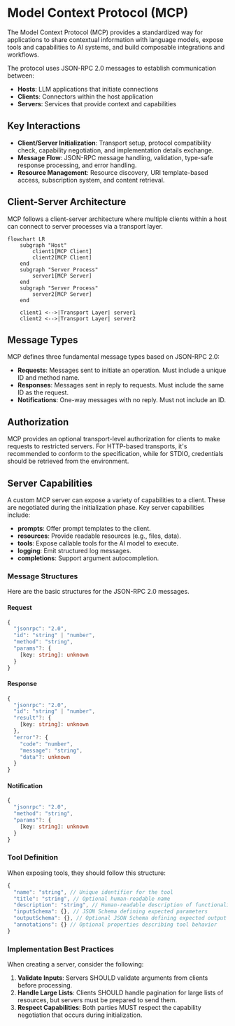 # Model Context Protocol (MCP)

The Model Context Protocol (MCP) provides a standardized way for applications to share contextual information with language models, expose tools and capabilities to AI systems, and build composable integrations and workflows.

The protocol uses JSON-RPC 2.0 messages to establish communication between:
- **Hosts**: LLM applications that initiate connections
- **Clients**: Connectors within the host application
- **Servers**: Services that provide context and capabilities

## Key Interactions

- **Client/Server Initialization**: Transport setup, protocol compatibility check, capability negotiation, and implementation details exchange.
- **Message Flow**: JSON-RPC message handling, validation, type-safe response processing, and error handling.
- **Resource Management**: Resource discovery, URI template-based access, subscription system, and content retrieval.

## Client-Server Architecture

MCP follows a client-server architecture where multiple clients within a host can connect to server processes via a transport layer.

```mermaid
flowchart LR
    subgraph "Host"
        client1[MCP Client]
        client2[MCP Client]
    end
    subgraph "Server Process"
        server1[MCP Server]
    end
    subgraph "Server Process"
        server2[MCP Server]
    end

    client1 <-->|Transport Layer| server1
    client2 <-->|Transport Layer| server2
```

## Message Types

MCP defines three fundamental message types based on JSON-RPC 2.0:

- **Requests**: Messages sent to initiate an operation. Must include a unique ID and method name.
- **Responses**: Messages sent in reply to requests. Must include the same ID as the request.
- **Notifications**: One-way messages with no reply. Must not include an ID.

## Authorization

MCP provides an optional transport-level authorization for clients to make requests to restricted servers. For HTTP-based transports, it's recommended to conform to the specification, while for STDIO, credentials should be retrieved from the environment.

## Server Capabilities

A custom MCP server can expose a variety of capabilities to a client. These are negotiated during the initialization phase. Key server capabilities include:

- **prompts**: Offer prompt templates to the client.
- **resources**: Provide readable resources (e.g., files, data).
- **tools**: Expose callable tools for the AI model to execute.
- **logging**: Emit structured log messages.
- **completions**: Support argument autocompletion.

### Message Structures

Here are the basic structures for the JSON-RPC 2.0 messages.

#### Request
```typescript
{
  "jsonrpc": "2.0",
  "id": "string" | "number",
  "method": "string",
  "params"?: {
    [key: string]: unknown
  }
}
```

#### Response
```typescript
{
  "jsonrpc": "2.0",
  "id": "string" | "number",
  "result"?: {
    [key: string]: unknown
  },
  "error"?: {
    "code": "number",
    "message": "string",
    "data"?: unknown
  }
}
```

#### Notification
```typescript
{
  "jsonrpc": "2.0",
  "method": "string",
  "params"?: {
    [key: string]: unknown
  }
}
```

### Tool Definition

When exposing tools, they should follow this structure:

```typescript
{
  "name": "string", // Unique identifier for the tool
  "title": "string", // Optional human-readable name
  "description": "string", // Human-readable description of functionality
  "inputSchema": {}, // JSON Schema defining expected parameters
  "outputSchema": {}, // Optional JSON Schema defining expected output
  "annotations": {} // Optional properties describing tool behavior
}
```

### Implementation Best Practices

When creating a server, consider the following:

1.  **Validate Inputs**: Servers SHOULD validate arguments from clients before processing.
2.  **Handle Large Lists**: Clients SHOULD handle pagination for large lists of resources, but servers must be prepared to send them.
3.  **Respect Capabilities**: Both parties MUST respect the capability negotiation that occurs during initialization.
